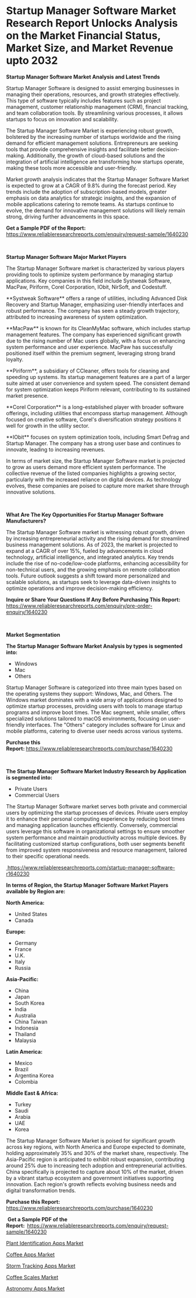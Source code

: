 <p><h1>Startup Manager Software Market Research Report Unlocks Analysis on the Market Financial Status, Market Size, and Market Revenue upto 2032</h1></p><p><strong>Startup Manager Software Market Analysis and Latest Trends</strong></p>
<p><p>Startup Manager Software is designed to assist emerging businesses in managing their operations, resources, and growth strategies effectively. This type of software typically includes features such as project management, customer relationship management (CRM), financial tracking, and team collaboration tools. By streamlining various processes, it allows startups to focus on innovation and scalability.</p><p>The Startup Manager Software Market is experiencing robust growth, bolstered by the increasing number of startups worldwide and the rising demand for efficient management solutions. Entrepreneurs are seeking tools that provide comprehensive insights and facilitate better decision-making. Additionally, the growth of cloud-based solutions and the integration of artificial intelligence are transforming how startups operate, making these tools more accessible and user-friendly.</p><p>Market growth analysis indicates that the Startup Manager Software Market is expected to grow at a CAGR of 9.8% during the forecast period. Key trends include the adoption of subscription-based models, greater emphasis on data analytics for strategic insights, and the expansion of mobile applications catering to remote teams. As startups continue to evolve, the demand for innovative management solutions will likely remain strong, driving further advancements in this space.</p></p>
<p><strong>Get a Sample PDF of the Report:&nbsp;</strong> <a href="https://www.reliableresearchreports.com/enquiry/request-sample/1640230?utm_campaign=83&utm_medium=2&utm_source=Github&utm_content=ia&utm_term=05032025&utm_id=startup-manager-software">https://www.reliableresearchreports.com/enquiry/request-sample/1640230</a></p>
<p>&nbsp;</p>
<p><strong>Startup Manager Software Major Market Players</strong></p>
<p><p>The Startup Manager Software market is characterized by various players providing tools to optimize system performance by managing startup applications. Key companies in this field include Systweak Software, MacPaw, Piriform, Corel Corporation, IObit, NirSoft, and Codestuff.</p><p>**Systweak Software** offers a range of utilities, including Advanced Disk Recovery and Startup Manager, emphasizing user-friendly interfaces and robust performance. The company has seen a steady growth trajectory, attributed to increasing awareness of system optimization.</p><p>**MacPaw** is known for its CleanMyMac software, which includes startup management features. The company has experienced significant growth due to the rising number of Mac users globally, with a focus on enhancing system performance and user experience. MacPaw has successfully positioned itself within the premium segment, leveraging strong brand loyalty.</p><p>**Piriform**, a subsidiary of CCleaner, offers tools for cleaning and speeding up systems. Its startup management features are a part of a larger suite aimed at user convenience and system speed. The consistent demand for system optimization keeps Piriform relevant, contributing to its sustained market presence.</p><p>**Corel Corporation** is a long-established player with broader software offerings, including utilities that encompass startup management. Although focused on creative software, Corel's diversification strategy positions it well for growth in the utility sector.</p><p>**IObit** focuses on system optimization tools, including Smart Defrag and Startup Manager. The company has a strong user base and continues to innovate, leading to increasing revenues.</p><p>In terms of market size, the Startup Manager Software market is projected to grow as users demand more efficient system performance. The collective revenue of the listed companies highlights a growing sector, particularly with the increased reliance on digital devices. As technology evolves, these companies are poised to capture more market share through innovative solutions.</p></p>
<p>&nbsp;</p>
<p><strong>What Are The Key Opportunities For Startup Manager Software Manufacturers?</strong></p>
<p><p>The Startup Manager Software market is witnessing robust growth, driven by increasing entrepreneurial activity and the rising demand for streamlined business management solutions. As of 2023, the market is projected to expand at a CAGR of over 15%, fueled by advancements in cloud technology, artificial intelligence, and integrated analytics. Key trends include the rise of no-code/low-code platforms, enhancing accessibility for non-technical users, and the growing emphasis on remote collaboration tools. Future outlook suggests a shift toward more personalized and scalable solutions, as startups seek to leverage data-driven insights to optimize operations and improve decision-making efficiency.</p></p>
<p><strong>Inquire or Share Your Questions If Any Before Purchasing This Report:</strong> <a href="https://www.reliableresearchreports.com/enquiry/pre-order-enquiry/1640230?utm_campaign=83&utm_medium=2&utm_source=Github&utm_content=ia&utm_term=05032025&utm_id=startup-manager-software">https://www.reliableresearchreports.com/enquiry/pre-order-enquiry/1640230</a></p>
<p>&nbsp;</p>
<p><strong>Market Segmentation</strong></p>
<p><strong>The Startup Manager Software Market Analysis by types is segmented into:</strong></p>
<p><ul><li>Windows</li><li>Mac</li><li>Others</li></ul></p>
<p><p>Startup Manager Software is categorized into three main types based on the operating systems they support: Windows, Mac, and Others. The Windows market dominates with a wide array of applications designed to optimize startup processes, providing users with tools to manage startup programs and improve boot times. The Mac segment, while smaller, offers specialized solutions tailored to macOS environments, focusing on user-friendly interfaces. The "Others" category includes software for Linux and mobile platforms, catering to diverse user needs across various systems.</p></p>
<p><strong>Purchase this Report:&nbsp;</strong><a href="https://www.reliableresearchreports.com/purchase/1640230?utm_campaign=83&utm_medium=2&utm_source=Github&utm_content=ia&utm_term=05032025&utm_id=startup-manager-software">https://www.reliableresearchreports.com/purchase/1640230</a></p>
<p>&nbsp;</p>
<p><strong>The Startup Manager Software Market Industry Research by Application is segmented into:</strong></p>
<p><ul><li>Private Users</li><li>Commercial Users</li></ul></p>
<p><p>The Startup Manager Software market serves both private and commercial users by optimizing the startup processes of devices. Private users employ it to enhance their personal computing experience by reducing boot times and managing application launches efficiently. Conversely, commercial users leverage this software in organizational settings to ensure smoother system performance and maintain productivity across multiple devices. By facilitating customized startup configurations, both user segments benefit from improved system responsiveness and resource management, tailored to their specific operational needs.</p></p>
<p><a href="https://www.reliableresearchreports.com/startup-manager-software-r1640230?utm_campaign=83&utm_medium=2&utm_source=Github&utm_content=ia&utm_term=05032025&utm_id=startup-manager-software">&nbsp;https://www.reliableresearchreports.com/startup-manager-software-r1640230</a></p>
<p><strong>In terms of Region, the Startup Manager Software Market Players available by Region are:</strong></p>
<p>
    <p> <strong> North America: </strong>
        <ul>
            <li>United States</li>
            <li>Canada</li>
        </ul>
        </p> 
    <p> <strong> Europe: </strong>
        <ul>
            <li>Germany</li>
            <li>France</li>
            <li>U.K.</li>
            <li>Italy</li>
            <li>Russia</li>
        </ul>
        </p> 
    <p> <strong> Asia-Pacific: </strong>
        <ul>
            <li>China</li>
            <li>Japan</li>
            <li>South Korea</li>
            <li>India</li>
            <li>Australia</li>
            <li>China Taiwan</li>
            <li>Indonesia</li>
            <li>Thailand</li>
            <li>Malaysia</li>
        </ul>
        </p> 
    <p> <strong> Latin America: </strong>
        <ul>
            <li>Mexico</li>
            <li>Brazil</li>
            <li>Argentina Korea</li>
            <li>Colombia</li>
        </ul>
        </p> 
    <p> <strong> Middle East & Africa: </strong>
        <ul>
            <li>Turkey</li>
            <li>Saudi</li>
            <li>Arabia</li>
            <li>UAE</li>
            <li>Korea</li>
        </ul>
    </p>
    </p>
<p><p>The Startup Manager Software Market is poised for significant growth across key regions, with North America and Europe expected to dominate, holding approximately 35% and 30% of the market share, respectively. The Asia-Pacific region is anticipated to exhibit robust expansion, contributing around 25% due to increasing tech adoption and entrepreneurial activities. China specifically is projected to capture about 10% of the market, driven by a vibrant startup ecosystem and government initiatives supporting innovation. Each region's growth reflects evolving business needs and digital transformation trends.</p></p>
<p><strong>Purchase this Report: </strong><a href="https://www.reliableresearchreports.com/purchase/1640230?utm_campaign=83&utm_medium=2&utm_source=Github&utm_content=ia&utm_term=05032025&utm_id=startup-manager-software">https://www.reliableresearchreports.com/purchase/1640230</a></p>
<p>&nbsp;<strong>Get a Sample PDF of the Report:&nbsp;&nbsp;</strong><a href="https://www.reliableresearchreports.com/enquiry/request-sample/1640230?utm_campaign=83&utm_medium=2&utm_source=Github&utm_content=ia&utm_term=05032025&utm_id=startup-manager-software">https://www.reliableresearchreports.com/enquiry/request-sample/1640230</a></p>
<p><strong></strong></p>
<p><p><a href="https://github.com/leijavaagexo/Market-Research-Report-List-1/blob/main/plant-identification-apps-market.md?utm_campaign=83&utm_medium=2&utm_source=Github&utm_content=ia&utm_term=05032025&utm_id=startup-manager-software">Plant Identification Apps Market</a></p><p><a href="https://github.com/adelanwkadua/Market-Research-Report-List-1/blob/main/coffee-apps-market.md?utm_campaign=83&utm_medium=2&utm_source=Github&utm_content=ia&utm_term=05032025&utm_id=startup-manager-software">Coffee Apps Market</a></p><p><a href="https://github.com/tanckfelli84/Market-Research-Report-List-1/blob/main/storm-tracking-apps-market.md?utm_campaign=83&utm_medium=2&utm_source=Github&utm_content=ia&utm_term=05032025&utm_id=startup-manager-software">Storm Tracking Apps Market</a></p><p><a href="https://github.com/mokeleveisel/Market-Research-Report-List-1/blob/main/coffee-scales-market.md?utm_campaign=83&utm_medium=2&utm_source=Github&utm_content=ia&utm_term=05032025&utm_id=startup-manager-software">Coffee Scales Market</a></p><p><a href="https://github.com/abidomamen/Market-Research-Report-List-1/blob/main/astronomy-apps-market.md?utm_campaign=83&utm_medium=2&utm_source=Github&utm_content=ia&utm_term=05032025&utm_id=startup-manager-software">Astronomy Apps Market</a></p></p>